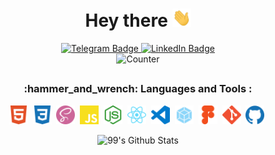 <h1 align="center">
  Hey there
  <img src="https://github.com/sergeiown/sergeiown/blob/main/img/hey.gif" alt="hey there" width="30px"/>
</h1>

<div id="badges" align="center">
    <a href="https://t.me/sergeiown" target="_blank">
        <img src="https://img.shields.io/badge/telegram-grey?style=for-the-badge&logo=telegram&logoColor=white" alt="Telegram Badge" height="30"/>
  </a>
  <a href="https://www.linkedin.com/in/sehii-myshko/" target="_blank">
    <img src="https://img.shields.io/badge/LinkedIn-blue?style=for-the-badge&logo=linkedin&logoColor=white" alt="LinkedIn Badge" height="30"/>
      </a>
  </div>
  
<div id="counter" align="center">
<img src="https://komarev.com/ghpvc/?username=sergeiown&style=flat-square&color=blue" alt="Counter" height="25"/>
</div>

##
<h3 align="center">
  :hammer_and_wrench: Languages and Tools :
</h3>

<div align="center">
  <img src="https://github.com/sergeiown/sergeiown/blob/main/img/html5.svg" title="html5" alt="html5" width="30" height="30"/>&nbsp;
  <img src="https://github.com/sergeiown/sergeiown/blob/main/img/css3.svg" title="css3" alt="css3" width="30" height="30"/>&nbsp;
  <img src="https://github.com/sergeiown/sergeiown/blob/main/img/sass.svg" title="sass" alt="sass" width="30" height="30"/>&nbsp;
  <img src="https://github.com/sergeiown/sergeiown/blob/main/img/javascript.svg" title="javascript" alt="javascript" width="30" height="30"/>&nbsp;
  <img src="https://github.com/sergeiown/sergeiown/blob/main/img/node-dot-js.svg" title="nodejs" alt="nodejs" width="30" height="30"/>&nbsp;
  <img src="https://github.com/sergeiown/sergeiown/blob/main/img/react.svg" title="react" alt="react" width="30" height="30"/>&nbsp;
  <img src="https://github.com/sergeiown/sergeiown/blob/main/img/visualstudiocode.svg" title="visualstudiocode" alt="visualstudiocode" width="30" height="30"/>&nbsp;
  <img src="https://github.com/sergeiown/sergeiown/blob/main/img/webpack.svg" title="webpack" alt="webpack" width="30" height="30"/>&nbsp;
  <img src="https://github.com/sergeiown/sergeiown/blob/main/img/figma.svg" title="figma" alt="figma" width="30" height="30"/>&nbsp;
  <img src="https://github.com/sergeiown/sergeiown/blob/main/img/git.svg" title="git" alt="git" width="30" height="30"/>&nbsp;
  <img src="https://github.com/sergeiown/sergeiown/blob/main/img/github.svg" title="github" alt="github" width="30" height="30"/>&nbsp;
</div>

<div align="center">
  
![99's Github Stats](https://github-readme-stats.vercel.app/api?username=sergeiown&bg_color=30,00003f,0000d8&title_color=ccc&text_color=#c3c3c3)

</div>
